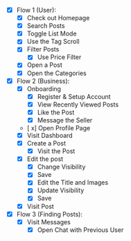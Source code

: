 - [x] Flow 1 (User):
	- [x] Check out Homepage
	- [x] Search Posts
	- [x] Toggle List Mode
	- [x] Use the Tag Scroll
	- [x] Filter Posts
		- [x] Use Price Filter
	- [x] Open a Post
	- [x] Open the Categories
	
- [x] Flow 2 (Business):
	- [x] Onboarding
		- [x] Register & Setup Account
		- [x] View Recently Viewed Posts
		- [x] Like the Post
		- [x] Message the Seller
	- [ x] Open Profile Page
	- [x] Visit Dashboard
	- [x] Create a Post
		- [x] Visit the Post
	- [x] Edit the post
		- [x] Change Visibility
		- [x] Save
		- [x] Edit the Title and Images
		- [x] Update Visibility
		- [x] Save
	- [x] Visit Post
	
- [x] Flow 3 (Finding Posts):
	 - [x] Visit Messages
		- [x] Open Chat with Previous User 